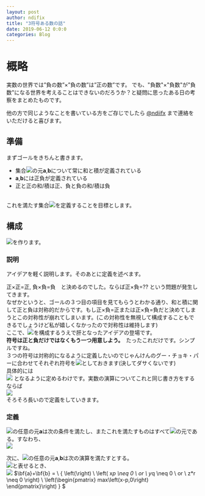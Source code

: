 ```yaml
---
layout: post
author: ndifix
title: "3符号ある数の話"
date: 2019-06-12 0:0:0
categories: Blog
---
```

# 概略
実数の世界では”負の数”×”負の数”は”正の数”です。
でも、"負数"×"負数"が"負数"になる世界を考えることはできないのだろうか？と疑問に思ったある日の考察をまとめたものです。

他の方で同じようなことを書いている方をご存じでしたら [@ndiifx](https://twitter.com/ndifix) まで連絡をいただけると喜びます。

## 準備
まずゴールをきちんと書きます。
- 集合<img src="https://latex.codecogs.com/gif.latex?\mathbb{T}">の元<b>a</b>,<b>b</b>について常に和と積が定義されている
- <b>a</b>,<b>b</b>には正負が定義されている
- 正と正の和/積は正、負と負の和/積は負

<br>これを満たす集合<img src="https://latex.codecogs.com/gif.latex?\mathbb{T}">を定義することを目標とします。

## 構成
<img src="https://latex.codecogs.com/gif.latex?\mathbb{T}">を作ります。

### 説明
アイデアを軽く説明します。そのあとに定義を述べます。

正×正=正, 負×負=負　と決めるのでした。ならば正×負=?? という問題が発生してきます。<br>
なぜかというと、ゴールの３つ目の項目を見てもらうとわかる通り、和と積に関して正と負は対称的だからです。もし正×負=正または正×負=負だと決めてしまうとこの対称性が崩れてしまいます。(この対称性を無視して構成することもできるでしょうけど私が嬉しくなかったので対称性は維持します)<br>
ここで、<img src="https://latex.codecogs.com/gif.latex?\mathbb{T}">を構成するうえで肝となったアイデアの登場です。<br>
<b>符号は正と負だけではなくもう一つ用意しよう。</b>　たったこれだけです。シンプルですね。<br>
３つの符号は対称的になるように定義したいのでじゃんけんのグー・チョキ・パーに合わせてそれぞれ符号を<img src="https://latex.codecogs.com/gif.latex?$g,c,p$">としておきます(決してダサくないです)<br>
具体的には<br>
<img src="https://latex.codecogs.com/png.latex?\inline&space;\dpi{120}&space;$g*g=g,\quad&space;c*c=c,\quad&space;p*p=p&space;\par&space;g*c=p,\quad&space;c*p=g,\quad&space;p*g=c$">
となるように定めるわけです。実数の演算についてこれと同じ書き方をするならば<br>
<img src="https://latex.codecogs.com/gif.latex?$+*+=+,\quad&space;-*-=+,\quad&space;+*-=-$"><br>
            そろそろ長いので定義をしていきます。

### 定義
<img src="https://latex.codecogs.com/gif.latex?\mathbb{T}">の任意の元<b>a</b>は次の条件を満たし、またこれを満たすものはすべて<img src="https://latex.codecogs.com/gif.latex?\mathbb{T}">の元である。すなわち、<br>
            <img src="https://latex.codecogs.com/png.latex?\inline&space;\exists&space;x\geq0,\quad\bf{a}=\begin{pmatrix}x\\0\\0\end{pmatrix}or\begin{pmatrix}0\\x\\0\end{pmatrix}or\begin{pmatrix}0\\0\\x&space;\end{pmatrix}">

次に、<img src="https://latex.codecogs.com/gif.latex?\mathbb{T}">の任意の元<b>a</b>,<b>b</b>は次の演算を満たすとする。<br>
                <img src="https://latex.codecogs.com/gif.latex?\bf{a}=\begin{pmatrix}x\\y\\z\end{pmatrix},\bf{b}=\begin{pmatrix}p\\q\\r\end{pmatrix}">と表せるとき、<br>
                <img src="https://latex.codecogs.com/gif.latex?\bf{a}+\bf{b}=\\\begin{pmatrix}x+p\\y+q\\z+r\end{pmatrix}\quad\left(x*p\neq&space;0&space;or&space;y*q\neq&space;0&space;or&space;z*r\neq0\right)">
            $\bf{a}+\bf{b} = \\
                \{
                    \left(\right) \ \left( x*p \neq 0  \ or \ y*q \neq 0 \ or \ z*r \neq 0 \right) \\
                    \left(\begin{pmatrix} max\left(x-p,0\right) \end{pmatrix}\right)
            \} $